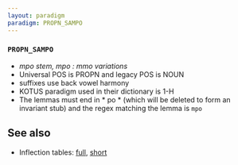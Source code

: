 ```yaml
---
layout: paradigm
paradigm: PROPN_SAMPO
---
```

### ` PROPN_SAMPO `

* _mpo stem, mpo : mmo variations_
* Universal POS is PROPN and legacy POS is NOUN
* suffixes use back vowel harmony
* KOTUS paradigm used in their dictionary is 1-H
* The lemmas must end in * po * (which will be deleted to form an invariant stub) and the regex matching the lemma is ` mpo `

## See also

* Inflection tables: [full](gen/S/Sampo.html), [short](gen/S/Sampo_wikt.html)

